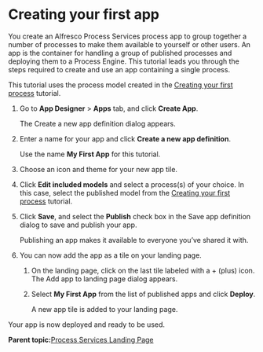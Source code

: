 # Creating your first app

You create an Alfresco Process Services process app to group together a number of processes to make them available to yourself or other users. An app is the container for handling a group of published processes and deploying them to a Process Engine. This tutorial leads you through the steps required to create and use an app containing a single process.

This tutorial uses the process model created in the [Creating your first process](creating_your_first_process.md) tutorial.

1.  Go to **App Designer** \> **Apps** tab, and click **Create App**.

    The Create a new app definition dialog appears.

2.  Enter a name for your app and click **Create a new app definition**.

    Use the name **My First App** for this tutorial.

3.  Choose an icon and theme for your new app tile.
4.  Click **Edit included models** and select a process\(s\) of your choice. In this case, select the published model from the [Creating your first process](creating_your_first_process.md) tutorial.
5.  Click **Save**, and select the **Publish** check box in the Save app definition dialog to save and publish your app.

    Publishing an app makes it available to everyone you’ve shared it with.

6.  You can now add the app as a tile on your landing page.
    1.  On the landing page, click on the last tile labeled with a + \(plus\) icon. The Add app to landing page dialog appears.
    2.  Select **My First App** from the list of published apps and click **Deploy**.

        A new app tile is added to your landing page.


Your app is now deployed and ready to be used.

**Parent topic:**[Process Services Landing Page](../concepts/Landing-page.md)

